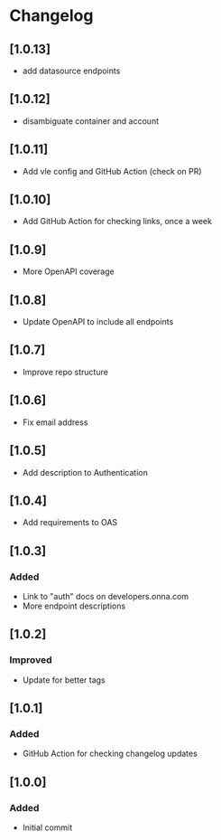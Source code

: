 # Changelog
## [1.0.13]

- add datasource endpoints

## [1.0.12]

- disambiguate container and account

## [1.0.11]

- Add vle config and GitHub Action (check on PR)

## [1.0.10]

- Add GitHub Action for checking links, once a week

## [1.0.9]

- More OpenAPI coverage

## [1.0.8]

- Update OpenAPI to include all endpoints

## [1.0.7]

- Improve repo structure

## [1.0.6]

- Fix email address

## [1.0.5]

- Add description to Authentication

## [1.0.4]

- Add requirements to OAS

## [1.0.3]

### Added

- Link to "auth" docs on developers.onna.com
- More endpoint descriptions

## [1.0.2]

### Improved

- Update for better tags

## [1.0.1]

### Added

- GitHub Action for checking changelog updates

## [1.0.0]

### Added

- Initial commit
